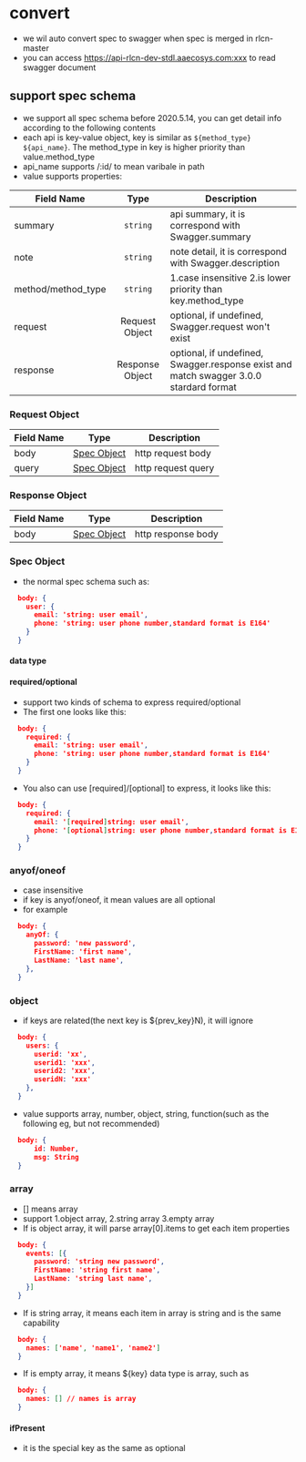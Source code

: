 # convert

- we wil auto convert spec to swagger when spec is merged in rlcn-master
- you can access  <https://api-rlcn-dev-stdl.aaecosys.com:xxx> to read swagger document

## support spec schema

- we support all spec schema before 2020.5.14, you can get detail info according to the following contents
- each api is key-value object, key is similar as `${method_type} ${api_name}`. The method_type in key is higher priority than value.method_type
- api_name supports /:id/ to mean varibale in path  
- value supports properties:

Field Name | Type | Description
---|:---:|---
summary | `string` | api summary, it is correspond with Swagger.summary
note | `string` | note detail, it is correspond with Swagger.description
method/method_type | `string` | 1.case insensitive 2.is lower priority than key.method_type
request | Request Object | optional, if undefined, Swagger.request won't exist
response | Response Object | optional, if undefined, Swagger.response exist and match swagger 3.0.0 stardard format

### Request Object

Field Name | Type | Description
---|:---:|---
body | [Spec Object](#specObject) | http request body
query | [Spec Object](#specObject) | http request query

### Response Object

Field Name | Type | Description
---|:---:|---
body | [Spec Object](#specObject) | http response body

### <a name="specObject">Spec Object

- the normal spec schema such as:

```json
  body: {
    user: {
      email: 'string: user email',
      phone: 'string: user phone number,standard format is E164'
    }
  }
```

#### data type

#### required/optional

- support two kinds of schema to express required/optional
- The first one looks like this:

```json
  body: {
    required: {
      email: 'string: user email',
      phone: 'string: user phone number,standard format is E164'
    }
  }
```

- You also can use [required]/[optional] to express, it looks like this:

```json
  body: {
    required: {
      email: '[required]string: user email',
      phone: '[optional]string: user phone number,standard format is E164'
    }
  }
```

### anyof/oneof

- case insensitive
- if key is anyof/oneof, it mean values are all optional
- for example

``` json
  body: {
    anyOf: {
      password: 'new password',
      FirstName: 'first name',
      LastName: 'last name',
    },
  }
```

### object

- if keys are related(the next key is ${prev_key}N), it will ignore

```json
  body: {
    users: {
      userid: 'xx',
      userid1: 'xxx',
      userid2: 'xxx',
      useridN: 'xxx'
    },
  }
```

- value supports array, number, object, string, function(such as the following eg, but not recommended)

```json
  body: {
      id: Number,
      msg: String
  }
```

### array

- [] means array
- support 1.object array, 2.string array 3.empty array
- If is object array, it will parse array[0].items to get each item properties

``` json
  body: {
    events: [{
      password: 'string new password',
      FirstName: 'string first name',
      LastName: 'string last name',
    }]
  }
```

- If is string array, it means each item in array is string and is the same capability

``` json
  body: {
    names: ['name', 'name1', 'name2']
  }
```

- If is empty array, it means ${key} data type is array, such as

``` json
  body: {
    names: [] // names is array
  }
```

#### ifPresent

- it is the special key as the same as optional
